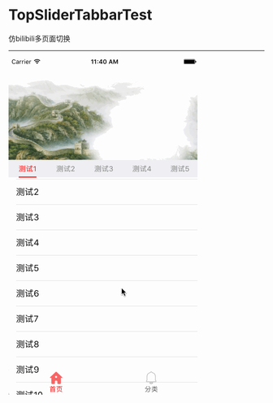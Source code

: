 # TopSliderTabbarTest
仿bilibili多页面切换
***
![image](https://github.com/phyky/TopSliderTabbarTest/blob/master/tabbar.gif)


